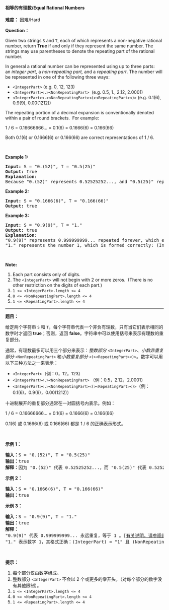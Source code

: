 #### 相等的有理数/Equal Rational Numbers
**难度：** 困难/Hard

**Question：** 

<p>Given two strings <code>S</code> and <code>T</code>, each of which represents a non-negative rational number, return <strong>True</strong> if and only if they represent the same number. The strings may use parentheses to denote the repeating part of the rational number.</p>

<p>In general a rational number can be represented using up to&nbsp;three parts: an&nbsp;<em>integer part</em>, a&nbsp;<em>non-repeating part,</em> and a&nbsp;<em>repeating part</em>. The number will be represented&nbsp;in one of the following three ways:</p>

<ul>
	<li><code>&lt;IntegerPart&gt;</code> (e.g. 0, 12, 123)</li>
	<li><code>&lt;IntegerPart&gt;&lt;.&gt;&lt;NonRepeatingPart&gt;</code> &nbsp;(e.g. 0.5, 1., 2.12, 2.0001)</li>
	<li><code>&lt;IntegerPart&gt;&lt;.&gt;&lt;NonRepeatingPart&gt;&lt;(&gt;&lt;RepeatingPart&gt;&lt;)&gt;</code> (e.g. 0.1(6), 0.9(9), 0.00(1212))</li>
</ul>

<p>The repeating portion of a decimal expansion is conventionally denoted within a pair of round brackets.&nbsp; For example:</p>

<p>1 / 6 = 0.16666666... = 0.1(6) = 0.1666(6) = 0.166(66)</p>

<p>Both 0.1(6) or 0.1666(6) or 0.166(66) are correct representations of 1 / 6.</p>

<p>&nbsp;</p>

<p><strong>Example 1:</strong></p>

<pre>
<strong>Input: </strong>S = <span id="example-input-1-1">&quot;0.(52)&quot;</span>, T = <span id="example-input-1-2">&quot;0.5(25)&quot;</span>
<strong>Output: </strong><span id="example-output-1">true</span>
<strong>Explanation:
</strong>Because &quot;0.(52)&quot; represents 0.52525252..., and &quot;0.5(25)&quot; represents 0.52525252525..... , the strings represent the same number.
</pre>

<div>
<p><strong>Example 2:</strong></p>

<pre>
<strong>Input: </strong>S = <span id="example-input-2-1">&quot;0.1666(6)&quot;</span>, T = <span id="example-input-2-2">&quot;0.166(66)&quot;</span>
<strong>Output: </strong><span id="example-output-2">true</span>
</pre>

<div>
<p><strong>Example 3:</strong></p>

<pre>
<strong>Input: </strong>S = <span id="example-input-3-1">&quot;0.9(9)&quot;</span>, T = <span id="example-input-3-2">&quot;1.&quot;</span>
<strong>Output: </strong><span id="example-output-3">true</span>
<strong>Explanation: </strong>
&quot;0.9(9)&quot; represents 0.999999999... repeated forever, which equals 1.  [<a href="https://en.wikipedia.org/wiki/0.999..." target="_blank">See this link for an explanation.</a>]
&quot;1.&quot; represents the number 1, which is formed correctly: (IntegerPart) = &quot;1&quot; and (NonRepeatingPart) = &quot;&quot;.</pre>

<p>&nbsp;</p>
</div>
</div>

<p><strong>Note:</strong></p>

<ol>
	<li>Each part consists only of digits.</li>
	<li>The <code>&lt;IntegerPart&gt;</code>&nbsp;will&nbsp;not begin with 2 or more zeros.&nbsp; (There is no other restriction on the digits of each part.)</li>
	<li><code>1 &lt;= &lt;IntegerPart&gt;.length &lt;= 4 </code></li>
	<li><code>0 &lt;= &lt;NonRepeatingPart&gt;.length &lt;= 4 </code></li>
	<li><code>1 &lt;= &lt;RepeatingPart&gt;.length &lt;= 4</code></li>
</ol>


------

**题目：** 
<p>给定两个字符串 <code>S</code> 和 <code>T</code>，每个字符串代表一个非负有理数，只有当它们表示相同的数字时才返回 <strong>true</strong>；否则，返回 <strong>false</strong>。字符串中可以使用括号来表示有理数的重复部分。</p>

<p>通常，有理数最多可以用三个部分来表示：<em>整数部分</em>&nbsp;<code>&lt;IntegerPart&gt;</code>、<em>小数非重复部分</em>&nbsp;<code>&lt;NonRepeatingPart&gt;</code>&nbsp;和<em>小数重复部分</em>&nbsp;<code>&lt;(&gt;&lt;RepeatingPart&gt;&lt;)&gt;</code>。数字可以用以下三种方法之一来表示：</p>

<ul>
	<li><code>&lt;IntegerPart&gt;</code>（例：0，12，123）</li>
	<li><code>&lt;IntegerPart&gt;&lt;.&gt;&lt;NonRepeatingPart&gt;</code> （例：0.5，2.12，2.0001）</li>
	<li><code>&lt;IntegerPart&gt;&lt;.&gt;&lt;NonRepeatingPart&gt;&lt;(&gt;&lt;RepeatingPart&gt;&lt;)&gt;</code>（例：0.1(6)，0.9(9)，0.00(1212)）</li>
</ul>

<p>十进制展开的重复部分通常在一对圆括号内表示。例如：</p>

<p>1 / 6 = 0.16666666... = 0.1(6) = 0.1666(6) = 0.166(66)</p>

<p>0.1(6) 或&nbsp;0.1666(6) 或&nbsp;0.166(66) 都是&nbsp;1 / 6 的正确表示形式。</p>

<p>&nbsp;</p>

<p><strong>示例 1：</strong></p>

<pre><strong>输入：</strong>S = &quot;0.(52)&quot;, T = &quot;0.5(25)&quot;
<strong>输出：</strong>true
<strong>解释：</strong>因为 &quot;0.(52)&quot; 代表 0.52525252...，而 &quot;0.5(25)&quot; 代表 0.52525252525.....，则这两个字符串表示相同的数字。
</pre>

<p><strong>示例 2：</strong></p>

<pre><strong>输入：</strong>S = &quot;0.1666(6)&quot;, T = &quot;0.166(66)&quot;
<strong>输出：</strong>true
</pre>

<p><strong>示例 3：</strong></p>

<pre><strong>输入：</strong>S = &quot;0.9(9)&quot;, T = &quot;1.&quot;
<strong>输出：</strong>true
<strong>解释：
</strong>&quot;0.9(9)&quot; 代表 0.999999999... 永远重复，等于 1 。[<a href="https://baike.baidu.com/item/0.999…/5615429?fr=aladdin" target="_blank">有关说明，请参阅此链接</a>]
&quot;1.&quot; 表示数字 1，其格式正确：(IntegerPart) = &quot;1&quot; 且 (NonRepeatingPart) = &quot;&quot; 。</pre>

<p>&nbsp;</p>

<p><strong>提示：</strong></p>

<ol>
	<li>每个部分仅由数字组成。</li>
	<li>整数部分&nbsp;<code>&lt;IntegerPart&gt;</code>&nbsp;不会以 2 个或更多的零开头。（对每个部分的数字没有其他限制）。</li>
	<li><code>1 &lt;= &lt;IntegerPart&gt;.length &lt;= 4 </code></li>
	<li><code>0 &lt;= &lt;NonRepeatingPart&gt;.length &lt;= 4 </code></li>
	<li><code>1 &lt;= &lt;RepeatingPart&gt;.length &lt;= 4 </code></li>
</ol>


